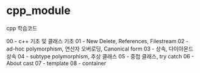 # cpp_module
cpp 학습코드

00 - c++ 기초 및 클래스 기초
01 - New Delete, References, Filestream
02 - ad-hoc polymorphism, 연산자 오버로딩, Canonical form
03 - 상속, 다이아몬드 상속
04 - subtype polymorphism, 추상 클래스
05 - 중첩 클래스, try catch
06 - About cast
07 - template
08 - container
